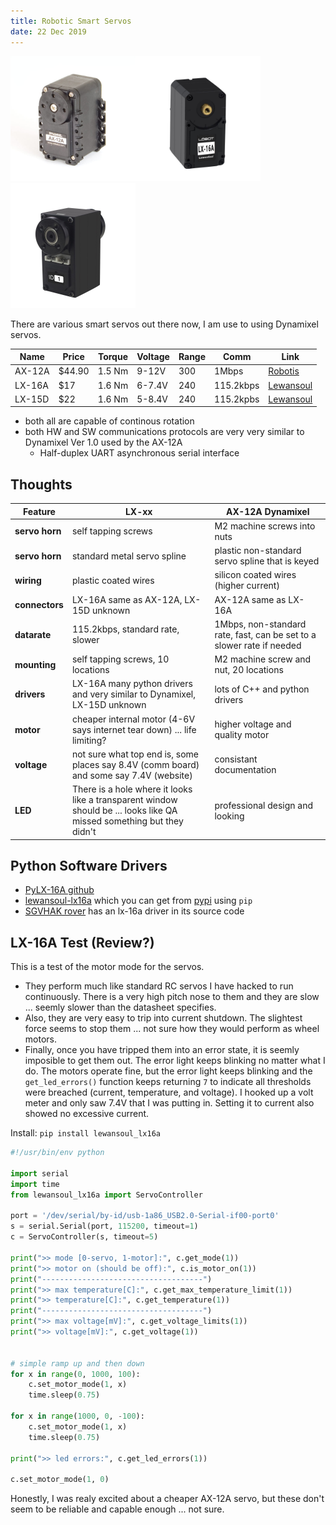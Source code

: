 ```yaml
---
title: Robotic Smart Servos
date: 22 Dec 2019
---
```


<img src="ax-12a.jpg" width="200px"><img src="lx-16a.jpg" width="200px"><img src="lx-15d.jpg" width="200px">

There are various smart servos out there now, I am use to using
Dynamixel servos.

| Name | Price | Torque | Voltage | Range | Comm | Link |
|------|-------|--------|---------|-------|------|------|
| AX-12A | $44.90 | 1.5 Nm | 9-12V  | 300 | 1Mbps     | [Robotis](http://www.robotis.us/ax-series/) |
| LX-16A | $17    | 1.6 Nm | 6-7.4V | 240 | 115.2kbps | [Lewansoul](http://www.lewansoul.com/product/detail-17.html) |
| LX-15D | $22    | 1.6 Nm | 5-8.4V | 240 | 115.2kpbs | [Lewansoul](http://www.lewansoul.com/product/detail-7.html) |

- both all are capable of continous rotation
- both HW and SW communications protocols are very very similar to Dynamixel Ver 1.0 used by the AX-12A
    - Half-duplex UART asynchronous serial interface


## Thoughts

| Feature | LX-xx | AX-12A Dynamixel |
|---|---|---|
| **servo horn** | self tapping screws         | M2 machine screws into nuts |
| **servo horn** | standard metal servo spline | plastic non-standard servo spline that is keyed | 
| **wiring**     | plastic coated wires        | silicon coated wires (higher current) |
| **connectors** | LX-16A same as AX-12A, LX-15D unknown | AX-12A same as LX-16A |
| **datarate**   | 115.2kbps, standard rate, slower | 1Mbps, non-standard rate, fast, can be set to a slower rate if needed |
| **mounting**   | self tapping screws, 10 locations  | M2 machine screw and nut, 20 locations |
| **drivers**    | LX-16A many python drivers and very similar to Dynamixel, LX-15D unknown | lots of C++ and python drivers |
| **motor**      | cheaper internal motor (4-6V says internet tear down) ... life limiting? | higher voltage and quality motor |
| **voltage**    | not sure what top end is, some places say 8.4V (comm board) and some say 7.4V (website) | consistant documentation |
| **LED**     | There is a hole where it looks like a transparent window should be ... looks like QA missed something but they didn't | professional design and looking |

## Python Software Drivers

- [PyLX-16A github](https://github.com/ethanlipson/PyLX-16A)
- [lewansoul-lx16a](https://github.com/maximkulkin/lewansoul-lx16a) which you can get from [pypi](https://pypi.org/project/lewansoul-lx16a/) using `pip`
- [SGVHAK rover](https://github.com/Roger-random/SGVHAK_Rover) has an lx-16a driver in its source code

## LX-16A Test (Review?)

This is a test of the motor mode for the servos. 

- They perform much like standard RC servos I have hacked to run 
continuously. There is a very high pitch nose to them and they are 
slow ... seemly slower than the datasheet specifies. 
- Also, they are very easy to trip into current shutdown. The 
slightest force seems to stop them ... not sure how they would perform 
as wheel motors.
- Finally, once you have tripped them into an error state, it is seemly
imposible to get them out. The error light keeps blinking no matter what
I do. The motors operate fine, but the error light keeps blinking and
the `get_led_errors()` function keeps returning `7` to indicate all
thresholds were breached (current, temperature, and voltage). I hooked up
a volt meter and only saw 7.4V that I was putting in. Setting it to current
also showed no excessive current.


Install: `pip install lewansoul_lx16a`

```python
#!/usr/bin/env python

import serial
import time
from lewansoul_lx16a import ServoController

port = '/dev/serial/by-id/usb-1a86_USB2.0-Serial-if00-port0'
s = serial.Serial(port, 115200, timeout=1)
c = ServoController(s, timeout=5)

print(">> mode [0-servo, 1-motor]:", c.get_mode(1))
print(">> motor on (should be off):", c.is_motor_on(1))
print("------------------------------------")
print(">> max temperature[C]:", c.get_max_temperature_limit(1))
print(">> temperature[C]:", c.get_temperature(1))
print("------------------------------------")
print(">> max voltage[mV]:", c.get_voltage_limits(1))
print(">> voltage[mV]:", c.get_voltage(1))


# simple ramp up and then down
for x in range(0, 1000, 100):
    c.set_motor_mode(1, x)
    time.sleep(0.75)

for x in range(1000, 0, -100):
    c.set_motor_mode(1, x)
    time.sleep(0.75)

print(">> led errors:", c.get_led_errors(1))

c.set_motor_mode(1, 0)
```

Honestly, I was realy excited about a cheaper AX-12A servo, but these don't
seem to be reliable and capable enough ... not sure. 
